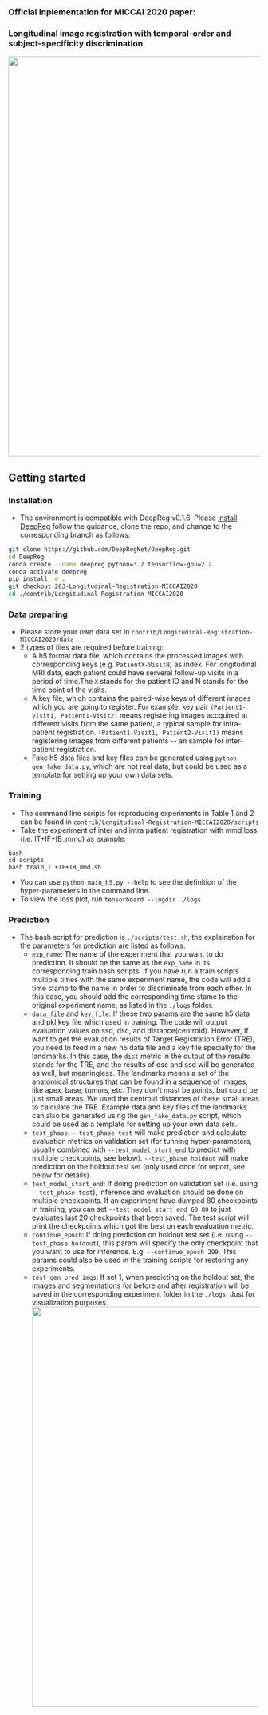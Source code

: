 ### Official inplementation for MICCAI 2020 paper:

### Longitudinal image registration with temporal-order and subject-specificity discrimination

<img src="https://github.com/DeepRegNet/DeepReg/blob/263-Longitudinal-Registration-MICCAI2020/contrib/Longitudinal-Registration-MICCAI2020/figures/pipline.png" width="800"/>

## Getting started

### Installation

- The environment is compatible with DeepReg v0.1.6. Please
  [install DeepReg](https://deepreg.readthedocs.io/en/latest/getting_started/install.html)
  follow the guidance, clone the repo, and change to the corresponding branch as
  follows:

```bash
git clone https://github.com/DeepRegNet/DeepReg.git
cd DeepReg
conda create --name deepreg python=3.7 tensorflow-gpu=2.2
conda activate deepreg
pip install -e .
git checkout 263-Longitudinal-Registration-MICCAI2020
cd ./contrib/Longitudinal-Registration-MICCAI2020
```

### Data preparing

- Please store your own data set in `contrib/Longitudinal-Registration-MICCAI2020/data`
- 2 types of files are required before training:
  - A h5 format data file, which contains the processed images with corresponding keys
    (e.g. `PatientX-VisitN`) as index. For longitudinal MRI data, each patient could
    have serveral follow-up visits in a period of time.The `X` stands for the patient ID
    and N stands for the time point of the visits.
  - A key file, which contains the paired-wise keys of different images which you are
    going to register. For example, key pair `(Patient1-Visit1, Patient1-Visit2)` means
    registering images accquired at different visits from the same patient, a typical
    sample for intra-patient registration. `(Patient1-Visit1, Patient2-Visit1)` means
    registering images from different patients -- an sample for inter-patient
    registration.
  - Fake h5 data files and key files can be generated using `python gen_fake_data.py`,
    which are not real data, but could be used as a template for setting up your own
    data sets.

### Training

- The command line scripts for reproducing experiments in Table 1 and 2 can be found in
  `contrib/Longitudinal-Registration-MICCAI2020/scripts`
- Take the experiment of inter and intra patient registration with mmd loss (i.e.
  IT+IF+IB_mmd) as example:

```
bash
cd scripts
bash train_IT+IF+IB_mmd.sh
```

- You can use `python main_h5.py --help` to see the definition of the hyper-parameters
  in the command line.
- To view the loss plot, run `tensorboard --logdir ./logs`

### Prediction

- The bash script for prediction is `./scripts/test.sh`, the explaination for the
  parameters for prediction are listed as follows:
  - `exp_name`: The name of the experiment that you want to do prediction. It should be
    the same as the `exp_name` in its corresponding train bash scripts. If you have run
    a train scripts multiple times with the same experiment name, the code will add a
    time stamp to the name in order to discriminate from each other. In this case, you
    should add the corresponding time stame to the original experiment name, as listed
    in the `./logs` folder.
  - `data_file` and `key_file`: If these two params are the same h5 data and pkl key
    file which used in training. The code will output evaluation values on ssd, dsc, and
    distance(centroid). However, if want to get the evaluation results of Target
    Registration Error (TRE), you need to feed in a new h5 data file and a key file
    specially for the landmarks. In this case, the `dist` metric in the output of the
    results stands for the TRE, and the results of dsc and ssd will be generated as
    well, but meaningless. The landmarks means a set of the anatomical structures that
    can be found in a sequence of images, like apex, base, tumors, etc. They don't must
    be points, but could be just small areas. We used the centroid distances of these
    small areas to calculate the TRE. Example data and key files of the landmarks can
    also be generated using the `gen_fake_data.py` script, which could be used as a
    template for setting up your own data sets.
  - `test_phase`: `--test_phase test` will make prediction and calculate evaluation
    metrics on validation set (for tunning hyper-parameters, usually combined with
    `--test_model_start_end` to predict with multiple checkpoints, see below).
    `--test_phase holdout` will make prediction on the holdout test set (only used once
    for report, see below for details).
  - `test_model_start_end`: If doing prediction on validation set (i.e. using
    `--test_phase test`), inference and evaluation should be done on multiple
    checkpoints. If an experiment have dumped 80 checkpoints in training, you can set
    `--test_model_start_end 60 80` to just evaluates last 20 checkpoints that been
    saved. The test script will print the checkpoints which got the best on each
    evaluation metric.
  - `continue_epoch`: If doing prediction on holdout test set (i.e. using
    `--test_phase holdout`), this param will specify the only checkpoint that you want
    to use for inference. E.g. `--continue_epoch 299`. This params could also be used in
    the training scripts for restoring any experiments.
  - `test_gen_pred_imgs`: If set 1, when predicting on the holdout set, the images and
    segmentations for before and after registration will be saved in the corresponding
    experiment folder in the `./logs`. Just for visualization purposes.
    <img src="https://github.com/DeepRegNet/DeepReg/blob/263-Longitudinal-Registration-MICCAI2020/contrib/Longitudinal-Registration-MICCAI2020/figures/vis.png" width="800"/>
